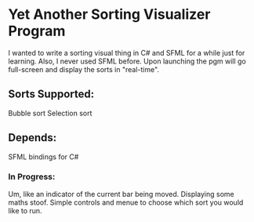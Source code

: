 # Yet Another Sorting Visualizer Program
I wanted to write a sorting visual thing in C# and SFML for a while just for learning. Also, I never used SFML before.
Upon launching the pgm will go full-screen and display the sorts in "real-time".

## Sorts Supported:
Bubble sort
Selection sort

## Depends:
SFML bindings for C#

### In Progress:
Um, like an indicator of the current bar being moved.
Displaying some maths stoof.
Simple controls and menue to choose which sort you would like to run.